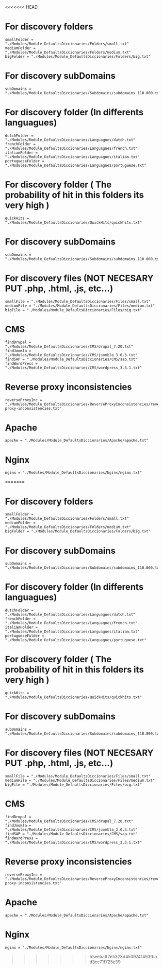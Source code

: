 <<<<<<< HEAD
# For discovery folders
    smallFolder = "./Modules/Module_DefaultsDiccionaries/Folders/small.txt"
    mediumFolder = "./Modules/Module_DefaultsDiccionaries/Folders/medium.txt"
    bigFolder = "./Modules/Module_DefaultsDiccionaries/Folders/big.txt"

# For discovery subDomains
    subDomains = "./Modules/Module_DefaultsDiccionaries/Subdomains/subdomains_110.000.txt"

# For discovery folder (In differents languagues)
    dutchFolder = "./Modules/Module_DefaultsDiccionaries/Languagues/dutch.txt"
    frenchFolder = "./Modules/Module_DefaultsDiccionaries/Languagues/french.txt"
    italianFolder = "./Modules/Module_DefaultsDiccionaries/Languagues/italian.txt"
    portugueseFolder = "./Modules/Module_DefaultsDiccionaries/Languagues/portuguese.txt"

# For discovery folder  ( The probability of hit in this folders its very high )
    quickHits = "./Modules/Module_DefaultsDiccionaries/QuickHits/quickhits.txt"

# For discovery subDomains
    subDomains = "./Modules/Module_DefaultsDiccionaries/Subdomains/subdomains_110.000.txt"

# For discovery files (NOT NECESARY PUT .php, .html, .js, etc...)
    smallFile = "./Modules/Module_DefaultsDiccionaries/Files/small.txt"
    mediumFile = "./Modules/Module_DefaultsDiccionaries/Files/medium.txt"
    bigFile = "./Modules/Module_DefaultsDiccionaries/Files/big.txt"

# CMS
    findDrupal = "./Modules/Module_DefaultsDiccionaries/CMS/drupal_7.20.txt"
    findJoomla = "./Modules/Module_DefaultsDiccionaries/CMS/joombla_3.0.3.txt"
    findSAP = "./Modules/Module_DefaultsDiccionaries/CMS/sap.txt"
    findWordPress = "./Modules/Module_DefaultsDiccionaries/CMS/wordpress_3.3.1.txt"

# Reverse proxy inconsistencies
    reverseProxyInc = "./Modules/Module_DefaultsDiccionaries/ReverseProxyInconsistencies/reverse-proxy-inconsistencies.txt"

# Apache
    apache = "./Modules/Module_DefaultsDiccionaries/Apache/apache.txt"

# Nginx
    nginx = "./Modules/Module_DefaultsDiccionaries/Nginx/nginx.txt"
=======
# For discovery folders
    smallFolder = "./Modules/Module_DefaultsDiccionaries/Folders/small.txt"
    mediumFolder = "./Modules/Module_DefaultsDiccionaries/Folders/medium.txt"
    bigFolder = "./Modules/Module_DefaultsDiccionaries/Folders/big.txt"

# For discovery subDomains
    subDomains = "./Modules/Module_DefaultsDiccionaries/Subdomains/subdomains_110.000.txt"

# For discovery folder (In differents languagues)
    dutchFolder = "./Modules/Module_DefaultsDiccionaries/Languagues/dutch.txt"
    frenchFolder = "./Modules/Module_DefaultsDiccionaries/Languagues/french.txt"
    italianFolder = "./Modules/Module_DefaultsDiccionaries/Languagues/italian.txt"
    portugueseFolder = "./Modules/Module_DefaultsDiccionaries/Languagues/portuguese.txt"

# For discovery folder  ( The probability of hit in this folders its very high )
    quickHits = "./Modules/Module_DefaultsDiccionaries/QuickHits/quickhits.txt"

# For discovery subDomains
    subDomains = "./Modules/Module_DefaultsDiccionaries/Subdomains/subdomains_110.000.txt"

# For discovery files (NOT NECESARY PUT .php, .html, .js, etc...)
    smallFile = "./Modules/Module_DefaultsDiccionaries/Files/small.txt"
    mediumFile = "./Modules/Module_DefaultsDiccionaries/Files/medium.txt"
    bigFile = "./Modules/Module_DefaultsDiccionaries/Files/big.txt"

# CMS
    findDrupal = "./Modules/Module_DefaultsDiccionaries/CMS/drupal_7.20.txt"
    findJoomla = "./Modules/Module_DefaultsDiccionaries/CMS/joombla_3.0.3.txt"
    findSAP = "./Modules/Module_DefaultsDiccionaries/CMS/sap.txt"
    findWordPress = "./Modules/Module_DefaultsDiccionaries/CMS/wordpress_3.3.1.txt"

# Reverse proxy inconsistencies
    reverseProxyInc = "./Modules/Module_DefaultsDiccionaries/ReverseProxyInconsistencies/reverse-proxy-inconsistencies.txt"

# Apache
    apache = "./Modules/Module_DefaultsDiccionaries/Apache/apache.txt"

# Nginx
    nginx = "./Modules/Module_DefaultsDiccionaries/Nginx/nginx.txt"
>>>>>>> b5eeba62e5323d4509741493fbad3cc71f725e39
